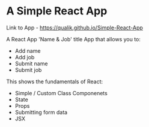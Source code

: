 # A Simple React App

Link to App - https://qualik.github.io/Simple-React-App

A React App 'Name & Job' title App that allows you to:

- Add name
- Add job
- Submit name
- Submit job

This shows the fundamentals of React:

- Simple / Custom Class Componenets
- State
- Props
- Submitting form data
- JSX
